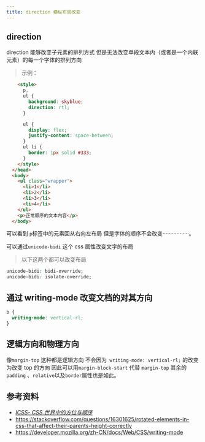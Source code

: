 ```yaml
---
title: direction 横纵布局改变
---
```


## direction

direction 能够改变子元素的排列方式 但是无法改变单段文本内（或者是一个内联元素）的每一个字体的排列方向

> 示例：

```html
    <style>
      p,
      ul {
        background: skyblue;
        direction: rtl;
      }

      ul {
        display: flex;
        justify-content: space-between;
      }
      ul li {
        border: 1px solid #333;
      }
    </style>
  </head>
  <body>
    <ul class="wrapper">
      <li>1</li>
      <li>2</li>
      <li>3</li>
      <li>4</li>
    </ul>
    <p>正常顺序的文本内容</p>
  </body>
```

可以看到 `p`标签中的元素回从右向左布局 但是字体的顺序不会改变·················。

可以通过`unicode-bidi` 这个 css 属性改变文字的布局

> 以下这两个都可以改变布局

```css
unicode-bidi: bidi-override;
unicode-bidi: isolate-override;
```

## 通过 writing-mode 改变文档的对其方向

```css
b {
  writing-mode: vertical-rl;
}
```

## 逻辑方向和物理方向

像`margin-top` 这种都是逻辑方向 不会因为` writing-mode: vertical-rl;` 的改变为改变 top 的方向 因此可以用`margin-block-start` 代替 `margin-top` 其余的 `padding` 、`relative`以及`border`属性也是如此。

## 参考资料

- [_ICSS- CSS 世界中的方位与顺序_](https://github.com/chokcoco/iCSS/issues/127)
- https://stackoverflow.com/questions/16301625/rotated-elements-in-css-that-affect-their-parents-height-correctly
- https://developer.mozilla.org/zh-CN/docs/Web/CSS/writing-mode
